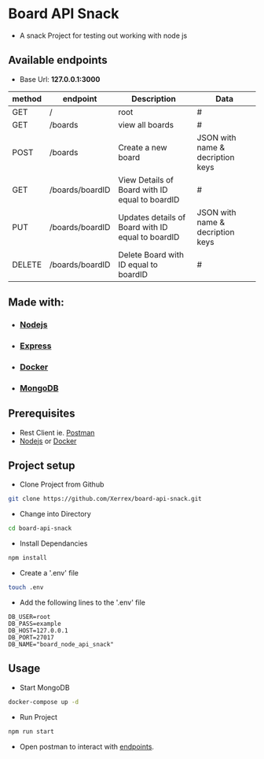 # Board API Snack
* A snack Project for testing out working with node js

## Available endpoints
* Base Url: **127.0.0.1:3000**

|method |endpoint |Description |Data|
|-------|---------|------------|----|
|GET |/ | root |# |
|GET |/boards | view all boards |# | 
|POST |/boards | Create a new board |JSON with name & decription keys |
|GET |/boards/boardID |View Details of Board with ID equal to boardID |# |
|PUT |/boards/boardID |Updates details of Board with ID equal to boardID |JSON with name & decription keys |
|DELETE |/boards/boardID |Delete Board with ID equal to boardID  |# |

## Made with:
* ### [Nodejs](https://nodejs.org/en/)
* ### [Express](https://expressjs.com/)
* ### [Docker](https://docs.docker.com/)
* ### [MongoDB](https://docs.mongodb.com/)

## Prerequisites
* Rest Client ie. [Postman]()
* [Nodejs](#nodejs) or [Docker]()

## Project setup
* Clone Project from Github
```sh
git clone https://github.com/Xerrex/board-api-snack.git
```
* Change into Directory
```sh
cd board-api-snack
```

* Install Dependancies
```sh
npm install
```

* Create a '.env' file
```sh
touch .env
```
* Add the following lines to the '.env' file
```
DB_USER=root
DB_PASS=example
DB_HOST=127.0.0.1
DB_PORT=27017
DB_NAME="board_node_api_snack"
```
## Usage
* Start MongoDB
```sh
docker-compose up -d
```
* Run Project
```sh
npm run start
```
* Open postman to interact with [endpoints](#available-endpoints).
    

